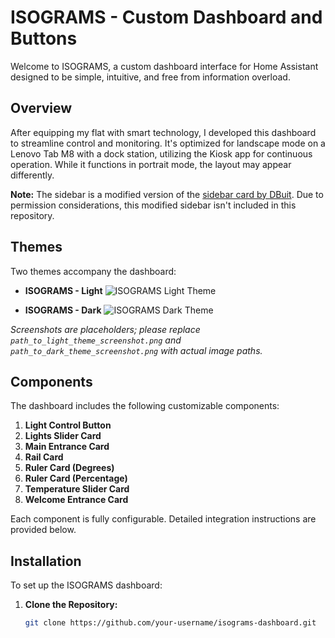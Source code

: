 # ISOGRAMS - Custom Dashboard and Buttons

Welcome to ISOGRAMS, a custom dashboard interface for Home Assistant designed to be simple, intuitive, and free from information overload.

## Overview

After equipping my flat with smart technology, I developed this dashboard to streamline control and monitoring. It's optimized for landscape mode on a Lenovo Tab M8 with a dock station, utilizing the Kiosk app for continuous operation. While it functions in portrait mode, the layout may appear differently.

**Note:** The sidebar is a modified version of the [sidebar card by DBuit](https://github.com/DBuit/sidebar-card). Due to permission considerations, this modified sidebar isn't included in this repository.

## Themes

Two themes accompany the dashboard:

- **ISOGRAMS - Light**
  ![ISOGRAMS Light Theme](path_to_light_theme_screenshot.png)

- **ISOGRAMS - Dark**
  ![ISOGRAMS Dark Theme](path_to_dark_theme_screenshot.png)

*Screenshots are placeholders; please replace `path_to_light_theme_screenshot.png` and `path_to_dark_theme_screenshot.png` with actual image paths.*

## Components

The dashboard includes the following customizable components:

1. **Light Control Button**
2. **Lights Slider Card**
3. **Main Entrance Card**
4. **Rail Card**
5. **Ruler Card (Degrees)**
6. **Ruler Card (Percentage)**
7. **Temperature Slider Card**
8. **Welcome Entrance Card**

Each component is fully configurable. Detailed integration instructions are provided below.

## Installation

To set up the ISOGRAMS dashboard:

1. **Clone the Repository:**
   ```bash
   git clone https://github.com/your-username/isograms-dashboard.git
